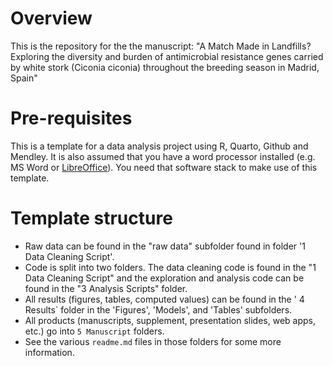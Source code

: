 # Overview

This is the repository for the the manuscript: "A Match Made in Landfills? Exploring the diversity and burden of antimicrobial resistance genes carried by white stork (Ciconia ciconia) throughout the breeding season in Madrid, Spain"

# Pre-requisites

This is a template for a data analysis project using R, Quarto, Github and Mendley. It is also assumed that you have a word processor installed (e.g. MS Word or [LibreOffice](https://www.libreoffice.org/)). You need that software stack to make use of this template.

# Template structure

* Raw data can be found in the "raw data" subfolder found in folder '1 Data Cleaning Script'.
* Code is split into two folders. The data cleaning code is found in the "1 Data Cleaning Script" and the exploration and analysis code can be found in the "3 Analysis Scripts" folder.
* All results (figures, tables, computed values) can be found in the ' 4 Results` folder in the 'Figures', 'Models', and 'Tables' subfolders.
* All products (manuscripts, supplement, presentation slides, web apps, etc.) go into `5 Manuscript` folders.
* See the various `readme.md` files in those folders for some more information.
